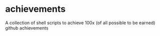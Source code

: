 # achievements
A collection of shell scripts to achieve 100x (of all possible to be earned) github achievements
